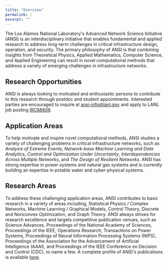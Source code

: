 ```yaml
---
title: "Overview"
permalink: /
excerpt: ""
---
```


The Los Alamos National Laboratory's Advanced Network Science Initiative (ANSI) is an interdisciplinary initiative that enables fundamental and applied research to address long-term challenges in critical infrastructure design, operation, and security. The primary philosophy of ANSI is that combining insights from Theoretical Physics, Applied Mathematics, Computer Science, and Applied Engineering can result in novel computational methods that address a variety of emerging challenges in infrastructure networks.


## Research Opportunities

ANSI is always looking to motivated and enthusiastic persons to contribute to this research through postdoc and student appointments.  Interested parties are encouraged to inquire at [ansi-info@lanl.gov](mailto:ansi-info@lanl.gov) and apply to LANL job posting [IRC68606](https://lanl.jobs/los-alamos-nm/advanced-network-science-initiative-postdoctoral-research-associate/3C2D45654A214CE08B8735B5139EC61D/job/).


## Application Areas

To help motivate and inspire novel computational methods, ANSI studies a variety of challenging problems in critical infrastructure networks, such as _Analysis of Extreme Events_, _Network-base Machine Learning and Data Analytics_, _Control and Optimization Under Uncertainty_, _Interdependencies Across Multiple Networks_, and _The Design of Resilient Networks_.  ANSI has strong expertise in power systems and natural gas systems and is currently building an expertise in potable water and cyber-physical systems.


## Research Areas

To address these challenging application areas, ANSI contributes to basic research in a variety of areas including, Statistical Physics / Complex Networks, Machine Learning / Graphical Models, Control Theory, Discrete and Nonconvex Optimization, and Graph Theory.  ANSI always strives for research excellence and targets competitive publication venues, such as Science Advances, Proceedings of the National Academy of Sciences, Proceedings of the IEEE, Operations Research, Transactions on Power Systems, Proceedings of Neural Information Processing Systems (NIPS), Proceedings of the Association for the Advancement of Artificial Intelligence (AAAI), and Proceedings of the IEEE Conference on Decision and Control (CDC), to name a few.  A complete profile of ANSI's publications is available [here](https://scholar.google.com/citations?user=7CYmS6IAAAAJ).

